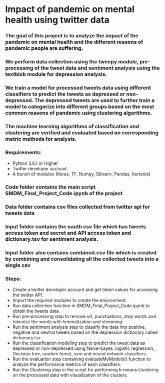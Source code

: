 
# Impact of pandemic on mental health using twitter data


### The goal of this project is to analyze the impact of the pandemic on mental health and the different reasons of pandemic people are suffering.



### We perform data collection using the tweepy module, pre-processing of the tweet data and sentiment analysis using the textblob module for depression analysis.


### We train a model for processed tweets data using different classifiers to predict the tweets as depressed or non-depressed. The depressed tweets are used to further train a model to categorize into different groups based on the most common reasons of pandemic using clustering algorithms.


### The machine learning algorithms of classification and clustering are verified and evaluated based on corresponding metric methods for analysis. 


### Requirements:
 - Python 3.6.1 or Higher
 - Twitter developer account
 - A bunch of modules (Keras, TF, Numpy, Sklearn, Pandas, Itertools)
    


### Code folder contains the main script SMDM_Final_Project_Code.ipynb of the project


### Data folder contains csv files collected from twitter api for tweets data


### Input folder contains the oauth csv file which has tweets access token and secret and API access token and dictionary.tsv for sentiment analysis.


### Input folder also contains combined.csv file which is created by combining and consolidating all the collected tweets into a single csv


### Steps:
 - Create a twitter developer account and get token values for accessing the twitter API.
 - Import the required modules to create the environment.
 - Run data collection function in SMDM_Final_Project_Code.ipynb to obtain the tweets data.
 - Run pre-processing step to remove url, punctuations, stop words and tokenize the words with lemmatization and stemming.
 - Run the sentiment analysis step to classify the data into positive, negative and neutral tweets based on the depression dictionary called dictionary.tsv
 - Run the classification modeling step to predict the tweet data as depressed or non-depressed using Naive-bayes, logistic regression, Decision tree, random forest, svm and neural network classifiers. 
 - Run the evaluation step containing evaluateMyModels() function to analyze the performance metrics of each classifiers.
 - Run the Clustering step in the script for performing k-means clustering on the processed data with visualization of the clusters. 
    




```python

```
